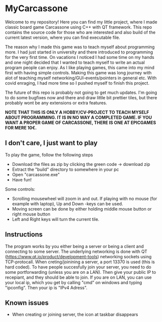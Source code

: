 # MyCarcassone
Welcome to my repository! Here you can find my little project, where I made classic board game Carcassone using C++ with QT framework. This repo contains the source code for those who are interested and also build of the current latest version, where you can find executable file.

The reason why I made this game was to teach myself about programming more. I had just started in university and there introduced to programming for the very first time. On vacations I noticed I had some time on my hands and one night decided that I wanted to teach myself to write an actual program people can enjoy. As I like playing games, this came into my mind first with having simple controls. Making this game was long journey with alot of teaching myself networking/GUI-events/pointers in general etc. With covid enraging, I had more time so I pushed myself to finish this project.

The future of this repo is probably not going to get much updates. I'm going to do some bugfixes now and there and draw little bit prettier tiles, but there probably wont be any extensions or extra features.

**NOTE THAT THIS IS ONLY A HOBBY/CV-PROJECT TO TEACH MYSELF ABOUT PROGRAMMING. IT IS IN NO WAY A COMPLETED GAME. IF YOU WANT A PROPER GAME OF CARCASSONE, THERE IS ONE AT EPICGAMES FOR MERE 10€.**

## I don't care, I just want to play
To play the game, follow the following steps

- Download the files as zip by clicking the green code -> download zip
- Extract the "build" directory to somewhere in your pc
- Open "carcassone.exe"
- Have fun!

Some controls:
- Scrolling mousewheel will zoom in and out. If playing with no mouse (for example with laptop), Up and Down -keys can be used.
- Moving screen can be done by either holding middle mouse button or right mouse button
- Left and Right keys will turn the current tile.

## Instructions
The program works by you either being a server or being a client and connecting to some server. The underlying networking is done with QT (https://www.qt.io/product/development-tools) networking sockets using TCP-protocall. When creting/joinining a server, a port 13370 is used (this is hard coded). To have people succesfully join your server, you need to do some portforwarding (unless you are on a LAN). Then give your public IP to recepiant, and they should be able to join. If you are on LAN, you can use your local ip, which you get by calling "cmd" on windows and typing "ipconfig". Then your ip is "IPv4 Adress".

## Known issues
- When creating or joining server, the icon at taskbar disappears
